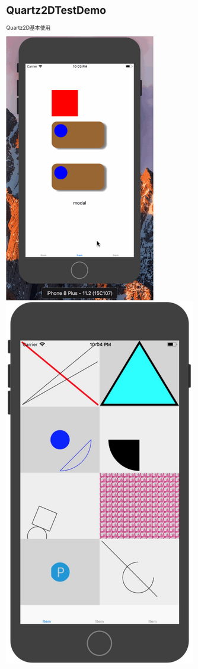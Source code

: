 # Quartz2DTestDemo
Quartz2D基本使用

![gif](https://github.com/hzcly98/Quartz2DTestDemo/blob/master/1.gif)
![image](https://github.com/hzcly98/Quartz2DTestDemo/blob/master/2.png)
